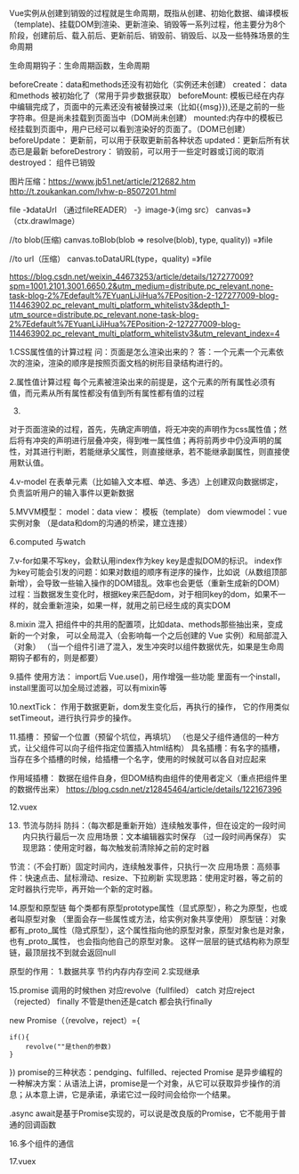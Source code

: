 Vue实例从创建到销毁的过程就是生命周期，既指从创建、初始化数据、编译模板（template)、挂载DOM到渲染、更新渲染、销毁等一系列过程，他主要分为8个阶段，创建前后、载入前后、更新前后、销毁前、销毁后、以及一些特殊场景的生命周期

生命周期钩子：生命周期函数，生命周期

beforeCreate：data和methods还没有初始化（实例还未创建）
created： data和methods 被初始化了（常用于异步数据获取）
beforeMount: 模板已经在内存中编辑完成了，页面中的元素还没有被替换过来（比如{{msg}}),还是之前的一些字符串。但是尚未挂载到页面当中（DOM尚未创建）
mounted:内存中的模板已经挂载到页面中，用户已经可以看到渲染好的页面了。（DOM已创建）
beforeUpdate： 更新前，可以用于获取更新前各种状态
updated：更新后所有状态已是最新
beforeDestrory： 销毁前，可以用于一些定时器或订阅的取消
destroyed： 组件已销毁


图片压缩：https://www.jb51.net/article/212682.htm
http://t.zoukankan.com/lvhw-p-8507201.html

file -》dataUrl  （通过fileREADER）
-》image-》（img src）
canvas=》 （ctx.drawImage）
 
 //to blob(压缩) canvas.toBlob(blob => resolve(blob), type, quality))
 =》file 

 //to url（压缩） canvas.toDataURL(type，quality)
 =》file


https://blog.csdn.net/weixin_44673253/article/details/127277009?spm=1001.2101.3001.6650.2&utm_medium=distribute.pc_relevant.none-task-blog-2%7Edefault%7EYuanLiJiHua%7EPosition-2-127277009-blog-114463902.pc_relevant_multi_platform_whitelistv3&depth_1-utm_source=distribute.pc_relevant.none-task-blog-2%7Edefault%7EYuanLiJiHua%7EPosition-2-127277009-blog-114463902.pc_relevant_multi_platform_whitelistv3&utm_relevant_index=4


1.CSS属性值的计算过程
问：页面是怎么渲染出来的？
答：一个元素一个元素依次的渲染，渲染的顺序是按照页面文档的树形目录结构进行的。

2.属性值计算过程
每个元素被渲染出来的前提是，这个元素的所有属性必须有值，而元素从所有属性都没有值到所有属性都有值的过程

3.
对于页面渲染的过程，首先，先确定声明值，将无冲突的声明作为css属性值；然后将有冲突的声明进行层叠冲突，得到唯一属性值；再将前两步中仍没声明的属性，对其进行判断，若能继承父属性，则直接继承，若不能继承副属性，则直接使用默认值。

4.v-model
在表单元素（比如输入文本框、单选、多选）上创建双向数据绑定，负责监听用户的输入事件以更新数据


5.MVVM模型：
model：data
view： 模板（template）  dom
viewmodel：vue实例对象 （是data和dom的沟通的桥梁，建立连接）

6.computed 与watch

7.v-for如果不写key，会默认用index作为key
key是虚拟DOM的标识。
index作为key可能会引发的问题：如果对数组的顺序有逆序的操作，比如说（从数组顶部新增），会导致一些输入操作的DOM错乱。效率也会更低（重新生成新的DOM）
过程：当数据发生变化时，根据key来匹配dom，对于相同key的dom，如果不一样的，就会重新渲染，如果一样，就用之前已经生成的真实DOM

8.mixin  混入
把组件中的共用的配置项，比如data、methods那些抽出来，变成新的一个对象，
可以全局混入（会影响每一个之后创建的 Vue 实例）和局部混入（对象）
（当一个组件引进了混入，发生冲突时以组件数据优先，如果是生命周期钩子都有的，则是都要）

9.插件
使用方法： import后  Vue.use()，用作增强一些功能
里面有一个install，install里面可以加全局过滤器，可以有mixin等

10.nextTick：
作用于数据更新，dom发生变化后，再执行的操作，
它的作用类似setTimeout，进行执行异步的操作。

11.插槽：
预留一个位置（预留个坑位，再填坑）
（也是父子组件通信的一种方式，让父组件可以向子组件指定位置插入html结构） 
具名插槽：有名字的插槽，当存在多个插槽的时候，给插槽一个名字，使用的时候就可以各自对应起来

作用域插槽：  数据在组件自身，但DOM结构由组件的使用者定义（重点把组件里的数据传出来）
https://blog.csdn.net/z12845464/article/details/122167396

12.vuex


13. 节流与防抖
防抖：（每次都是重新开始）连续触发事件，但在设定的一段时间内只执行最后一次
应用场景：文本编辑器实时保存 （过一段时间再保存）
实现思路：使用定时器，每次触发前清除掉之前的定时器

节流：（不会打断）固定时间内，连续触发事件，只执行一次
应用场景：高频事件：快速点击、鼠标滑动、resize、下拉刷新 
实现思路：使用定时器，等之前的定时器执行完毕，再开始一个新的定时器。


14.原型和原型链
每个类都有原型prototype属性（显式原型），称之为原型，也或者叫原型对象
（里面会存一些属性或方法，给实例对象共享使用）
原型链：对象都有_proto_属性（隐式原型），这个属性指向他的原型对象，原型对象也是对象，也有_proto_属性，
也会指向他自己的原型对象。
这样一层层的链式结构称为原型链，最顶层找不到就会返回null

原型的作用：
1.数据共享 节约内存内存空间
2.实现继承


15.promise
调用的时候then 对应revolve（fullfiled） catch 对应reject（rejected）
finally 不管是then还是catch 都会执行finally

new Promise（（revolve，reject）={

    if(){
        revolve(""是then的参数)
    }

})
promise的三种状态：pendging、fulfilled、rejected
Promise 是异步编程的一种解决方案：从语法上讲，promise是一个对象，从它可以获取异步操作的消息；从本意上讲，它是承诺，承诺它过一段时间会给你一个结果。

.async await是基于Promise实现的，可以说是改良版的Promise，它不能用于普通的回调函数
 

16.多个组件的通信


17.vuex
 




















